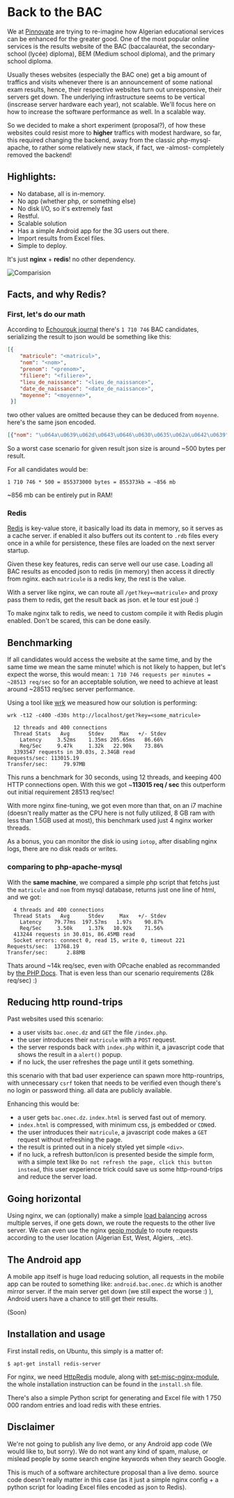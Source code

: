 # Back to the BAC  

We at [Pinnovate](https://pinnovate.io/) are trying to re-imagine how Algerian educational services can be enhanced for the greater good. One of the most popular online services is the results website of the BAC (baccalauréat, the secondary-school (lycée) diploma), BEM (Medium school diploma), and the primary school diploma.

Usually theses websites (especially the BAC one) get a big amount of traffics and visits whenever there is an announcement of some national exam results, hence, their respective websites turn out unresponsive, their servers get down. The underlying infrastructure seems to be vertical (inscrease server hardware each year), not scalable. We'll focus here on how to increase the software performance as well. In a scalable way.

So we decided to make a short experiment (proposal?), of how these websites could resist more to **higher** traffics with modest hardware, so far, this required changing the backend, away from the classic php-mysql-apache, to rather some relatively new stack, if fact, we -almost- completely removed the backend!

## Highlights:

* No database, all is in-memory.
* No app (whether php, or something else)
* No disk I/O, so it's extremely fast
* Restful.
* Scalable solution
* Has a simple Android app for the 3G users out there.
* Import results from Excel files.
* Simple to deploy.

It's just **nginx** + **redis**! no other dependency.

![Comparision](http://res.cloudinary.com/walid/image/upload/v1434533651/btb_rt9yhl.png)

## Facts, and why Redis?

### First, let's do our math
According to [Echourouk journal](http://www.echoroukonline.com/ara/articles/221657.html) there's `1 710 746` BAC candidates, serializing the result to json would be something like this:

```json
[{
    "matricule": "<matricul>",
    "nom": "<nom>",
    "prenom": "<prenom>",
    "filiere": "<filiere>",
    "lieu_de_naissance": "<lieu_de_naissance>",
    "date_de_naissance": "<date_de_naissance>",
    "moyenne": "<moyenne>",
 }]
```
two other values are omitted because they can be deduced from `moyenne`. here's the same json encoded.

```json
[{"nom": "\u064a\u0639\u062d\u0643\u0646\u0630\u0635\u062a\u0642\u0639", "prenom": "\u0642\u0643\u0648\u0630\u064a\u0642\u063a\u0623\u0621\u0634", "date_de_naissance": "\u00efR\u00c0\u00c0\u00c8sWHm\u00efyqI", "moyenne": 11, "filiere": "\u0639\u0638\u0632\u0646\u062f\u0641\u0644\u0626\u0625\u0637\u062b\u062c\u0643\u0633\u0637\u0632\u0621\u0643\u0643\u062a", "lieu_de_naissance": "\u0638\u0643\u0642\u0634\u0623\u0647\u0638\u062d\u0644\u0629\u0625\u062c\u062a\u0631\u0630", "matricule": "01499990"}]
```
So a worst case scenario for given result json size is around ~500 bytes per result.

For all candidates would be: 
```
1 710 746 * 500 = 855373000 bytes = 855373kb = ~856 mb
```

~856 mb can be entirely put in RAM!

### Redis
[Redis](http://redis.io/) is key-value store, it basically load its data in memory, so it serves as a cache server. if enabled it also buffers out its content to `.rdb` files every once in a while for persistence, these files are loaded on the next server startup.

Given these key features, redis can serve well our use case. Loading all BAC results as encoded json to redis (in memory) then access it directly from nginx. each `matricule` is a redis key, the rest is the value.

With a server like nginx, we can route all `/get?key=<matricule>` and proxy pass them to redis, get the result back as json. et le tour est joué :)

To make nginx talk to redis, we need to custom compile it with Redis plugin enabled. Don't be scared, this can be done easily.

## Benchmarking
If all candidates would access the website at the same time, and by the same time we mean the same minute! which is not likely to happen, but let's expect the worse, this would mean:
`1 710 746 requests per minutes = ~28513 req/sec`
so for an acceptable solution, we need to achieve at least around ~28513 req/sec server performance.

Using a tool like [wrk](https://github.com/wg/wrk) we measured how our solution is performing:
```
wrk -t12 -c400 -d30s http://localhost/get?key=<some_matricule>

  12 threads and 400 connections
  Thread Stats   Avg      Stdev     Max   +/- Stdev
    Latency     3.52ms    1.35ms 205.65ms   86.66%
    Req/Sec     9.47k     1.32k   22.90k    73.86%
  3393547 requests in 30.03s, 2.34GB read
Requests/sec: 113015.19
Transfer/sec:     79.97MB
```

This runs a benchmark for 30 seconds, using 12 threads, and keeping 400 HTTP connections open. With this we got ~**113015 req / sec** this outperform out initial requirement 28513 req/sec!

With more nginx fine-tuning, we got even more than that, on an i7 machine (doesn't really matter as the CPU here is not fully utilized, 8 GB ram with less than 1.5GB used at most), this benchmark used just 4 nginx worker threads.

As a bonus, you can monitor the disk io using `iotop`, after disabling nginx logs, there are no disk reads or writes.

### comparing to php-apache-mysql

With the **same machine**, we compared a simple php script that fetchs just the `matricule` and `nom` from mysql database, returns just one line of html, and we got:
```
  4 threads and 400 connections
  Thread Stats   Avg      Stdev     Max   +/- Stdev
    Latency    79.77ms  197.57ms   1.97s    90.87%
    Req/Sec     3.50k     1.37k   10.92k    71.56%
  413244 requests in 30.01s, 86.45MB read
  Socket errors: connect 0, read 15, write 0, timeout 221
Requests/sec:  13768.19
Transfer/sec:      2.88MB
```
Thats around ~14k req/sec, even with OPcache enabled as recommanded by [the PHP Docs](http://php.net/manual/en/opcache.installation.php). That is even less than our scenario requirements (28k req/sec) :) 

## Reducing http round-trips
Past websites used this scenario:

* a user visits `bac.onec.dz` and `GET` the file `/index.php`.
* the user introduces their `matricule` with a `POST` request.
* the server responds back with `index.php` within it, a javascript code that shows the result in a `alert()` popup.
* if no luck, the user refreshes the page until it gets something.

this scenario with that bad user experience can spawn more http-rountrips, with unnecessary `csrf` token that needs to be verified even though there's no login or password thing. all data are publicly available.

Enhancing this would be:
* a user gets `bac.onec.dz`. `index.html` is served fast out of memory.
* `index.html` is compressed, with minimum css, js embedded or `CDN`ed.
* the user introduces their `matricule`, a javascript code makes a `GET` request without refreshing the page.
* the result is printed out in a nicely styled yet simple `<div>`.
* if no luck, a refresh button/icon is presented beside the simple form, with a simple text like `Do not refresh the page, click this button instead`, this user experience trick could save us some http-round-trips and reduce the server load.

## Going horizontal

Using nginx, we can (optionally) make a simple [load balancing](http://nginx.org/en/docs/http/load_balancing.html) across multiple serves, if one gets down, we route the requests to the other live server. We can even use the nginx [geoip module](http://nginx.org/en/docs/http/ngx_http_geoip_module.html) to route requests according to the user location (Algerian Est, West, Algiers, ..etc).


## The Android app

A mobile app itself is huge load reducing solution, all requests in the mobile app can be routed to something like: `android.bac.onec.dz` which is another mirror server. if the main server get down (we still expect the worse :) ), Android users have a chance to still get their results.

(Soon)

## Installation and usage
First install redis, on Ubuntu, this simply is a matter of:

`$ apt-get install redis-server`

For nginx, we need [HttpRedis](http://wiki.nginx.org/HttpRedis) module, along with [set-misc-nginx-module](https://github.com/openresty/set-misc-nginx-module), the whole installation instruction can be found in the `install.sh` file.

There's also a simple Python script for generating and Excel file with 1 750 000 random entries and load redis with these entries.

## Disclaimer

We're not going to publish any live demo, or any Android app code (We would like to, but sorry). We do not want any kind of spam, maluse, or mislead people by some search engine keywords when they search Google.

This is much of a software architecture proposal than a live demo. source code doesn't really matter in this case (as it just a simple nginx config + a python script for loading Excel files encoded as json to Redis).
